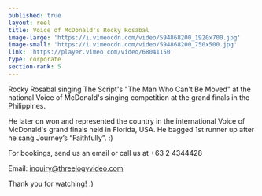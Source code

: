 ```yaml
---
published: true
layout: reel
title: Voice of McDonald's Rocky Rosabal
image-large: 'https://i.vimeocdn.com/video/594868200_1920x700.jpg'
image-small: 'https://i.vimeocdn.com/video/594868200_750x500.jpg'
link: 'https://player.vimeo.com/video/68041150'
type: corporate
section-rank: 5
---
```

Rocky Rosabal singing The Script's "The Man Who Can't Be Moved" at the national Voice of McDonald's singing competition at the grand finals in the Philippines.

He later on won and represented the country in the international Voice of McDonald's grand finals held in Florida, USA. He bagged 1st runner up after he sang Journey’s “Faithfully”. :) 

For bookings, send us an email or call us at +63 2 4344428

Email: inquiry@threelogyvideo.com

Thank you for watching! :)
